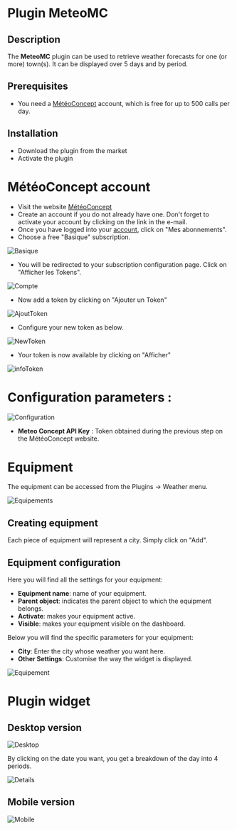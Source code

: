 # Plugin MeteoMC

## Description

The **MeteoMC** plugin can be used to retrieve weather forecasts for one (or more) town(s). It can be displayed over 5 days and by period.

## Prerequisites

- You need a [MétéoConcept](https://api.meteo-concept.com) account, which is free for up to 500 calls per day.

## Installation 

- Download the plugin from the market
- Activate the plugin

# MétéoConcept account

- Visit the website [MétéoConcept](https://api.meteo-concept.com/register/)
- Create an account if you do not already have one. Don't forget to activate your account by clicking on the link in the e-mail.
- Once you have logged into your [account](https://api.meteo-concept.com/profile/), click on "Mes abonnements".
- Choose a free "Basique" subscription.

![Basique](../images/basique.png)

- You will be redirected to your subscription configuration page. Click on "Afficher les Tokens".

![Compte](../images/comptemc.png)

- Now add a token by clicking on "Ajouter un Token"

![AjoutToken](../images/btntoken.png)

- Configure your new token as below.

![NewToken](../images/token.png)

- Your token is now available by clicking on "Afficher"

![infoToken](../images/listetoken.png)

# Configuration parameters :

![Configuration](../images/configuration.png)

- **Meteo Concept API Key** : Token obtained during the previous step on the MétéoConcept website.

# Equipment

The equipment can be accessed from the Plugins → Weather menu.

![Equipements](../images/equipements.png)

## Creating equipment

Each piece of equipment will represent a city. Simply click on "Add".

## Equipment configuration

Here you will find all the settings for your equipment:

- **Equipment name**: name of your equipment.
- **Parent object**: indicates the parent object to which the equipment belongs.
- **Activate**: makes your equipment active.
- **Visible**: makes your equipment visible on the dashboard.

Below you will find the specific parameters for your equipment:

- **City**: Enter the city whose weather you want here.
- **Other Settings**: Customise the way the widget is displayed.

![Equipement](../images/equipement.png)

# Plugin widget

## Desktop version

![Desktop](../images/desktop.png)

By clicking on the date you want, you get a breakdown of the day into 4 periods.

![Details](../images/details.png)

## Mobile version

![Mobile](../images/mobile.png)
